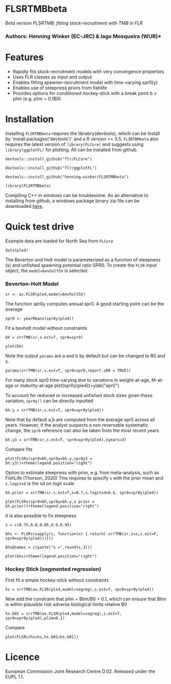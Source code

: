 # FLSRTMBbeta

*Beta version FLSRTMB: fitting stock-recruitment with TMB in FLR*  

### Authors: Henning Winker (EC-JRC) & Iago Mosqueira (WUR)*

# Features
+ Rapidly fits stock-recruitment models with very convergence properties 
+ Uses FLR classes as input and output 
+ Enables fitting spawner-recruitment model with time-varying spr0(y)  
+ Enables use of steepness priors from fishlife
+ Provides options for conditioned hockey-stick with a break point b > plim (e.g. plim = 0.1B0) 

# Installation
Installing `FLSRTMBbeta` requires the librabry(devtools), which can be install by 'install.packages('devtools')' and a R version >= 3.5. `FLSRTBMbeta` also requires the latest version of `library(FLCore)` and suggests using `library(ggplotFL)` for plotting. All can be installed from github.

`devtools::install_github("flr/FLCore")`

`devtools::install_github("flr/ggplotFL")`

`devtools::install_github("henning-winker/FLSRTMBbeta")`

`library(FLSRTMBbeta)`

Compiling C++ in windows can be troublesome. As an alternative to installing from github, a windows package binary zip file can be downloaded [here](https://github.com/Henning-Winker/FLSRTMBbeta/tree/main/BinaryPackage/win).

# Quick test drive

Example data are loaded for North Sea from `FLCore`

`data(ple4)`

The Beverton and Holt model is parameterized as a function of steepness (s) and unfished spawning potential ratio SPR0.
To create the `FLSR` input object, the `model=bevholtSV` is selected. 

### Beverton-Holt Model

`sr <- as.FLSR(ple4,model=bevholtSV)`

The function spr0y computes annual spr0. A good starting point can be the average  

`spr0 <- yearMeans(spr0y(ple4))`

Fit a bevholt model without constraints 

`bh = srrTMB(sr,s.est=T, spr0=spr0)`

`plot(bh)`

Note the output `params` are a and b by default but can be changed to R0 and s.

`params(srrTMB(sr,s.est=T, spr0=spr0,report.sR0 = TRUE))`


For many stock spr0 time-varying due to variations in weight-at-age, M-at-age or maturity-at-age 
plot(spr0y(ple4))+ylab("spr0")

To account for reduced or increased unfished stock sizes given these variation, `spr0y()` can be directly inputted

`bh.y = srrTMB(sr,s.est=T, spr0=spr0y(ple4))`

Note that by default a,b are computed from the average spr0 across all years. However, if the analyst suspects a non reversable systematic change, the `spr0` reference can also be taken from the most recent years

`bh.y3 = srrTMB(sr,s.est=T, spr0=spr0y(ple4),nyears=3)`

Compare fits 

`plot(FLSRs(spr0=bh,spr0y=bh.y,spr0y3 = bh.y3))+theme(legend.position="right")`

Option to estimate steepness with prior, e.g. from meta-analysis, such as FishLife (Thorson, 2020)
This requires to specify `s` with the  prior mean and `s.logitsd` is the sd on logit scale 

`bh.prior = srrTMB(sr,s.est=T,s=0.7,s.logitsd=0.4, spr0=spr0y(ple4))`

`plot(FLSRs(spr0=bh,spr0y=bh.y,s.prior = bh.prior))+theme(legend.position="right")`

It is also possible to fix steepness

`s = c(0.75,0.8,0.85,0.9,0.95)`

`bhs <- FLSRs(sapply(s, function(x) { return( srrTMB(sr,s=x,s.est=F, spr0=spr0y(ple4)))}))`

`bhs@names = c(paste("s =",round(s,3)))`

`plot(bhs)+theme(legend.position="right")`

### Hockey Stick (segmented regression)

First fit a simple hockey-stick without constraints 

`hs = srrTMB(as.FLSR(ple4,model=segreg),s.est=T, spr0=spr0y(ple4))`

Now add the constraint that plim = Blim/B0 > 0.1, which can ensure that Blim is within plausible risk adverse biological limits relative B0

`hs.b01 = srrTMB(as.FLSR(ple4,model=segreg),s.est=T, spr0=spr0y(ple4),plim=0.1)`

Compare

`plot(FLSRs(hs=hs,hs.b01=hs.b01))`

# Licence

European Commission Joint Research Centre D.02. Released under the EUPL 1.1.

